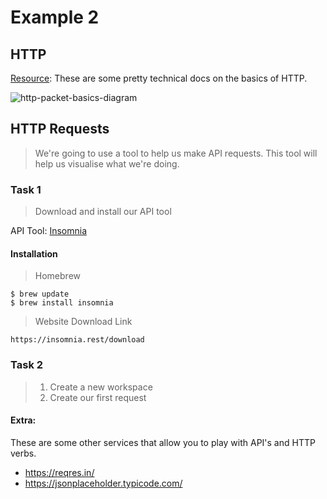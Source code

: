 # Example 2

## HTTP
[Resource](http://www.ntu.edu.sg/home/ehchua/programming/webprogramming/http_basics.html): These are some pretty technical docs on the basics of HTTP.

![http-packet-basics-diagram][http-basics-image]

[http-basics-image]: http://www.ntu.edu.sg/home/ehchua/programming/webprogramming/images/HTTP_ResponseMessageExample.png "Basic image of http packet"


## HTTP Requests
> We're going to use a tool to help us make API requests. This tool will help us visualise what we're doing.

### Task 1
> Download and install our API tool

API Tool: [Insomnia](https://insomnia.rest/)

#### Installation
> Homebrew
```shell
$ brew update
$ brew install insomnia
```

> Website Download Link
```
https://insomnia.rest/download
```

### Task 2
> 1) Create a new workspace
> 2) Create our first request


#### **Extra:**
These are some other services that allow you to play with API's and HTTP verbs.
- https://reqres.in/
- https://jsonplaceholder.typicode.com/
